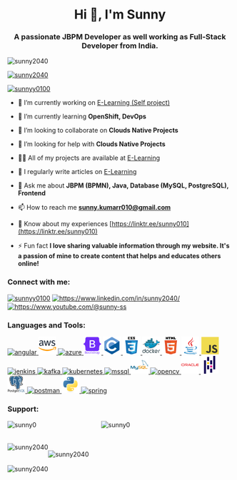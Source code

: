 <h1 align="center">Hi 👋, I'm Sunny</h1>
<h3 align="center">A passionate JBPM Developer as well working as Full-Stack Developer from India.</h3>

<p align="left"> <img src="https://komarev.com/ghpvc/?username=sunny2040&label=Profile%20views&color=0e75b6&style=flat" alt="sunny2040" /> </p>

<p align="left"> <a href="https://github.com/ryo-ma/github-profile-trophy"><img src="https://github-profile-trophy.vercel.app/?username=sunny2040" alt="sunny2040" /></a> </p>

<p align="left"> <a href="https://twitter.com/sunnyy0100" target="blank"><img src="https://img.shields.io/twitter/follow/sunnyy0100?logo=twitter&style=for-the-badge" alt="sunnyy0100" /></a> </p>

- 🔭 I’m currently working on [E-Learning (Self project)](https://sunny2040.github.io/e-learningTech/)

- 🌱 I’m currently learning **OpenShift, DevOps**

- 👯 I’m looking to collaborate on **Clouds Native Projects**

- 🤝 I’m looking for help with **Clouds Native Projects**

- 👨‍💻 All of my projects are available at [E-Learning](E-Learning)

- 📝 I regularly write articles on [E-Learning](E-Learning)

- 💬 Ask me about **JBPM (BPMN), Java, Database (MySQL, PostgreSQL), Frontend**

- 📫 How to reach me **sunny.kumarr010@gmail.com**

- 📄 Know about my experiences [https://linktr.ee/sunny010](https://linktr.ee/sunny010)

- ⚡ Fun fact **I love sharing valuable information through my website. It's a passion of mine to create content that helps and educates others online!**

<h3 align="left">Connect with me:</h3>
<p align="left">
<a href="https://twitter.com/sunnyy0100" target="blank"><img align="center" src="https://raw.githubusercontent.com/rahuldkjain/github-profile-readme-generator/master/src/images/icons/Social/twitter.svg" alt="sunnyy0100" height="30" width="40" /></a>
<a href="https://linkedin.com/in/https://www.linkedin.com/in/sunny2040/" target="blank"><img align="center" src="https://raw.githubusercontent.com/rahuldkjain/github-profile-readme-generator/master/src/images/icons/Social/linked-in-alt.svg" alt="https://www.linkedin.com/in/sunny2040/" height="30" width="40" /></a>
<a href="https://www.youtube.com/c/https://www.youtube.com/@sunny-ss" target="blank"><img align="center" src="https://raw.githubusercontent.com/rahuldkjain/github-profile-readme-generator/master/src/images/icons/Social/youtube.svg" alt="https://www.youtube.com/@sunny-ss" height="30" width="40" /></a>
</p>

<h3 align="left">Languages and Tools:</h3>
<p align="left"> <a href="https://angular.io" target="_blank" rel="noreferrer"> <img src="https://angular.io/assets/images/logos/angular/angular.svg" alt="angular" width="40" height="40"/> </a> <a href="https://aws.amazon.com" target="_blank" rel="noreferrer"> <img src="https://raw.githubusercontent.com/devicons/devicon/master/icons/amazonwebservices/amazonwebservices-original-wordmark.svg" alt="aws" width="40" height="40"/> </a> <a href="https://azure.microsoft.com/en-in/" target="_blank" rel="noreferrer"> <img src="https://www.vectorlogo.zone/logos/microsoft_azure/microsoft_azure-icon.svg" alt="azure" width="40" height="40"/> </a> <a href="https://getbootstrap.com" target="_blank" rel="noreferrer"> <img src="https://raw.githubusercontent.com/devicons/devicon/master/icons/bootstrap/bootstrap-plain-wordmark.svg" alt="bootstrap" width="40" height="40"/> </a> <a href="https://www.cprogramming.com/" target="_blank" rel="noreferrer"> <img src="https://raw.githubusercontent.com/devicons/devicon/master/icons/c/c-original.svg" alt="c" width="40" height="40"/> </a> <a href="https://www.w3schools.com/css/" target="_blank" rel="noreferrer"> <img src="https://raw.githubusercontent.com/devicons/devicon/master/icons/css3/css3-original-wordmark.svg" alt="css3" width="40" height="40"/> </a> <a href="https://www.docker.com/" target="_blank" rel="noreferrer"> <img src="https://raw.githubusercontent.com/devicons/devicon/master/icons/docker/docker-original-wordmark.svg" alt="docker" width="40" height="40"/> </a> <a href="https://www.w3.org/html/" target="_blank" rel="noreferrer"> <img src="https://raw.githubusercontent.com/devicons/devicon/master/icons/html5/html5-original-wordmark.svg" alt="html5" width="40" height="40"/> </a> <a href="https://www.java.com" target="_blank" rel="noreferrer"> <img src="https://raw.githubusercontent.com/devicons/devicon/master/icons/java/java-original.svg" alt="java" width="40" height="40"/> </a> <a href="https://developer.mozilla.org/en-US/docs/Web/JavaScript" target="_blank" rel="noreferrer"> <img src="https://raw.githubusercontent.com/devicons/devicon/master/icons/javascript/javascript-original.svg" alt="javascript" width="40" height="40"/> </a> <a href="https://www.jenkins.io" target="_blank" rel="noreferrer"> <img src="https://www.vectorlogo.zone/logos/jenkins/jenkins-icon.svg" alt="jenkins" width="40" height="40"/> </a> <a href="https://kafka.apache.org/" target="_blank" rel="noreferrer"> <img src="https://www.vectorlogo.zone/logos/apache_kafka/apache_kafka-icon.svg" alt="kafka" width="40" height="40"/> </a> <a href="https://kubernetes.io" target="_blank" rel="noreferrer"> <img src="https://www.vectorlogo.zone/logos/kubernetes/kubernetes-icon.svg" alt="kubernetes" width="40" height="40"/> </a> <a href="https://www.microsoft.com/en-us/sql-server" target="_blank" rel="noreferrer"> <img src="https://www.svgrepo.com/show/303229/microsoft-sql-server-logo.svg" alt="mssql" width="40" height="40"/> </a> <a href="https://www.mysql.com/" target="_blank" rel="noreferrer"> <img src="https://raw.githubusercontent.com/devicons/devicon/master/icons/mysql/mysql-original-wordmark.svg" alt="mysql" width="40" height="40"/> </a> <a href="https://opencv.org/" target="_blank" rel="noreferrer"> <img src="https://www.vectorlogo.zone/logos/opencv/opencv-icon.svg" alt="opencv" width="40" height="40"/> </a> <a href="https://www.oracle.com/" target="_blank" rel="noreferrer"> <img src="https://raw.githubusercontent.com/devicons/devicon/master/icons/oracle/oracle-original.svg" alt="oracle" width="40" height="40"/> </a> <a href="https://pandas.pydata.org/" target="_blank" rel="noreferrer"> <img src="https://raw.githubusercontent.com/devicons/devicon/2ae2a900d2f041da66e950e4d48052658d850630/icons/pandas/pandas-original.svg" alt="pandas" width="40" height="40"/> </a> <a href="https://www.postgresql.org" target="_blank" rel="noreferrer"> <img src="https://raw.githubusercontent.com/devicons/devicon/master/icons/postgresql/postgresql-original-wordmark.svg" alt="postgresql" width="40" height="40"/> </a> <a href="https://postman.com" target="_blank" rel="noreferrer"> <img src="https://www.vectorlogo.zone/logos/getpostman/getpostman-icon.svg" alt="postman" width="40" height="40"/> </a> <a href="https://www.python.org" target="_blank" rel="noreferrer"> <img src="https://raw.githubusercontent.com/devicons/devicon/master/icons/python/python-original.svg" alt="python" width="40" height="40"/> </a> <a href="https://spring.io/" target="_blank" rel="noreferrer"> <img src="https://www.vectorlogo.zone/logos/springio/springio-icon.svg" alt="spring" width="40" height="40"/> </a> </p>

<h3 align="left">Support:</h3>
<p><a href="https://www.buymeacoffee.com/sunny0"> <img align="left" src="https://cdn.buymeacoffee.com/buttons/v2/default-yellow.png" height="50" width="210" alt="sunny0" /></a><a href="https://ko-fi.com/sunny0"> <img align="left" src="https://cdn.ko-fi.com/cdn/kofi3.png?v=3" height="50" width="210" alt="sunny0" /></a></p><br><br>

<p><img align="left" src="https://github-readme-stats.vercel.app/api/top-langs?username=sunny2040&show_icons=true&locale=en&layout=compact" alt="sunny2040" /></p>

<p>&nbsp;<img align="center" src="https://github-readme-stats.vercel.app/api?username=sunny2040&show_icons=true&locale=en" alt="sunny2040" /></p>

<p><img align="center" src="https://github-readme-streak-stats.herokuapp.com/?user=sunny2040&" alt="sunny2040" /></p>
